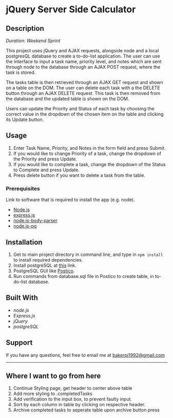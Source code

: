# jQuery Server Side Calculator
## Description
_Duration: Weekend Sprint_

This project uses jQuery and AJAX requests, alongside node and a local postgresQL database to create a to-do-list application. The user can use the interface to input a task name, priority level, and notes which are sent through node to the database through an AJAX POST request, where the task is stored.

The tasks table is then retrieved through an AJAX GET request and shown on a table on the DOM. The user can delete each task with a the DELETE button through an AJAX DELETE request. This task is then removed from the database and the updated table is shown on the DOM.

Users can update the Priority and Status of each task by choosing the correct value in the dropdown of the chosen item on the table and clicking its Update button. 

## Usage

1. Enter Task Name, Priority, and Notes in the form field and press Submit.
2. If you would like to change Priority of a task, change the dropdown of the Priority and press Update.
3. If you would like to complete a task, change the dropdown of the Status to Complete and press Update.
4. Press delete button if you want to delete a task from the table. 

### Prerequisites

Link to software that is required to install the app (e.g. node).

- [Node.js](https://nodejs.org/en/)
- [express.js](https://expressjs.com/)
- [node.js-body-parser](https://github.com/expressjs/body-parser)
- [node.js-pg](https://www.npmjs.com/package/pg)

## Installation

1. Get to main project directory in command line, and type in `npm install` to install required dependencies.
2. Install postgreSQL at [this](https://www.postgresql.org/download/) link.
3. PostgreSQL GUI like [Postico](https://eggerapps.at/postico/).
4. Run commands from database.sql file in Postico to create table, in to-do-list database.


## Built With
- _node.js_
- _Express.js_
- _jQuery_ 
- _postgreSQL_

## Support

If you have any questions, feel free to email me at bakerpj1992@gmail.com

---

## Where I want to go from here

1. Continue Styling page, get header to center above table
2. Add more styling to .completedTasks
3. Add verification to the input box, to prevent faulty input.
4. Sort by each column in table by clicking on respective header.
5. Archive completed tasks to seperate table upon archive button press
